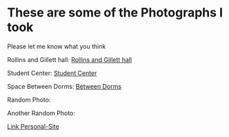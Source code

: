
# These are some of the Photographs I took
Please let me know what you think

Rollins and Gillett hall:
[Rollins and Gillett hall](https://gm1.ggpht.com/9EE2Fgfd4_fq9iPh4BHG0hqFz2aG5G48xoXrInL8uHTLPn7BiI7et7VzhgLhXinFteDPU7PZMIxZDPMWt1B2_wUACqoCrUp5GT0qIhxviRsu01cG0jsktks0Hzsiubl2zIowhnso8bW_MvWAuaaqY8lulGSuvXUOpkXgEqLlnj6vgDssdBfBWhHhNo86d3_953o5FXCt80ay50UH7eLRigNRdAfpnnoZ8cjUO5q41Lfslx-v07SEk5fdUTOZRiQrD2i-y7RuWCB9xOb3pjP5C4rXohLtXnPM-z_EaFcWoqCPsv_WqfWAanLt2K07P93iGQE8i6lUwdK6fiYOj7wb10DUTE892-9KfYrPP7ao8ASQbeLLK3MY1RQUm8G_6_e2EkQip9odF2XNAkjV7Op6m1l3dOuCqfFYjihzDGxtSCMB4lSN8GvTnYG5T8_XyMOR1BJm76GFCsOAtumgHyoffQn6bFSSrJ7MS2vwJ-6LNaeJ7i0SbxW2q1z6oMRZh3GRfFWdAKw1OMdyZ-zBu7ioILDhynyxCf0azr4x4Z3AzWN-tATZ7V0v7H5AkBwI29h07iZpp5PM09CpZog4V6VhCpyPLhYSUsoacOosVaWxW-Cas1s4sPWlreNv_65XCPPfBsU_zHOrUfUgZQbux0VAVU9XLtYGLzLBCkIVFby5vq_a1Ic7gJ9c5GMO42F0q6vV3xthWpSPco1Zlq4BveGBr3BnFPdzXANJCtjv-zYf=s0-l75-ft-l75-ft)

Student Center:
[Student Center](https://mail.google.com/mail/u/0?ui=2&ik=704a3a243f&attid=0.7&permmsgid=msg-a:r-5370911072836437773&th=17ca4a90bcbcaa64&view=fimg&fur=ip&sz=s0-l75-ft&attbid=ANGjdJ8i9BZcKCAJkLsWAQqeirFQ6FuD46IWPwNe9bjox6pxGGntDIRHsWI1X0iuQRLPBKHcACrLqRPlL_oqnCov-T84ZQKfIPzovD_XmSDEdz6H_ESr4uYDtTIYp5s&disp=emb&realattid=ii_kv1fjmas6)


Space Between Dorms:
[Between Dorms](https://mail.google.com/mail/u/0?ui=2&ik=704a3a243f&attid=0.6&permmsgid=msg-a:r-5370911072836437773&th=17ca4a90bcbcaa64&view=fimg&fur=ip&sz=s0-l75-ft&attbid=ANGjdJ-X3AijPa5PEF0NwSp1y3pjozcEXYEZDOgVWo2_Z5LXCttruswEkOkEuxml2MZchMC3LYawBOEzErCL6PgOIp_JEEFKT4on0KWYrhdK5IMfYrexxabM7wKG7Po&disp=emb&realattid=ii_kv1fjgwr5)

Random Photo:
[](https://mail.google.com/mail/u/0?ui=2&ik=704a3a243f&attid=0.2&permmsgid=msg-a:r-9169294550105932458&th=17ca4a4b1ab7c826&view=fimg&fur=ip&sz=s0-l75-ft&attbid=ANGjdJ-LTMSRcf3VTt9yiqHPv8uVhJBHJezcOf9j6CxZ1MI4qWxSDw-q8OZCmXZ90edS9kq98H6PP7aENLegD9P_7G9wQOYSYl6IvDQWhTDa5Po3bIvPxK9ci7-DVsE&disp=emb&realattid=ii_kv1fclbj1)

Another Random Photo:
[](https://mail.google.com/mail/u/0?ui=2&ik=704a3a243f&attid=0.5&permmsgid=msg-a:r-9169294550105932458&th=17ca4a4b1ab7c826&view=fimg&fur=ip&sz=s0-l75-ft&attbid=ANGjdJ8ulWKmr5eMe32sKbBUy90i6HU9D-UiVJau5jlR14wcDsDK16WYJT3-KysCRF4-tuFjFLUL68q2fjgLwg-4JYMVP6gIOJ8mdLmVPYpsEXDsoK0NAhgtSDO6_HI&disp=emb&realattid=ii_kv1fdbde4)

[Link Personal-Site](README.md)
